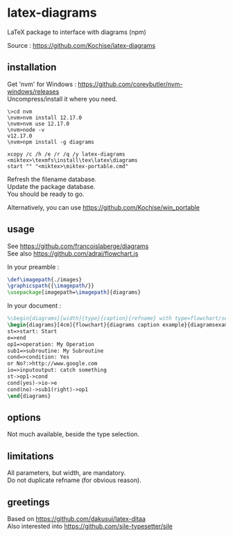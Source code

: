 # latex-diagrams
LaTeX package to interface with diagrams (npm)

Source : https://github.com/Kochise/latex-diagrams

## installation

Get 'nvm' for Windows : https://github.com/coreybutler/nvm-windows/releases<br>
Uncompress/install it where you need.<br>

```batch
\>cd nvm
\nvm>nvm install 12.17.0
\nvm>nvm use 12.17.0
\nvm>node -v
v12.17.0
\nvm>npm install -g diagrams

xcopy /c /h /e /r /q /y latex-diagrams <miktex>\texmfs\install\tex\latex\diagrams
start "" "<miktex>\miktex-portable.cmd"
```

Refresh the filename database.<br>
Update the package database.<br>
You should be ready to go.<br>

Alternatively, you can use https://github.com/Kochise/win_portable

## usage

See https://github.com/francoislaberge/diagrams<br>
See also https://github.com/adrai/flowchart.js<br>

In your preamble :

```latex
\def\imagepath{./images}
\graphicspath{{\imagepath/}}
\usepackage[imagepath=\imagepath]{diagrams}
```

In your document :

```latex
%\begin{diagrams}[width]{type}{caption}{refname} with type=flowchart/sequence/dot/railroad
\begin{diagrams}[4cm]{flowchart}{diagrams caption example}{diagramsexample}
st=>start: Start
e=>end
op1=>operation: My Operation
sub1=>subroutine: My Subroutine
cond=>condition: Yes
or No?:>http://www.google.com
io=>inputoutput: catch something
st->op1->cond
cond(yes)->io->e
cond(no)->sub1(right)->op1
\end{diagrams}
```

## options

Not much available, beside the type selection.

## limitations

All parameters, but width, are mandatory.<br>
Do not duplicate refname (for obvious reason).<br>

## greetings

Based on https://github.com/dakusui/latex-ditaa<br>
Also interested into https://github.com/sile-typesetter/sile<br>
